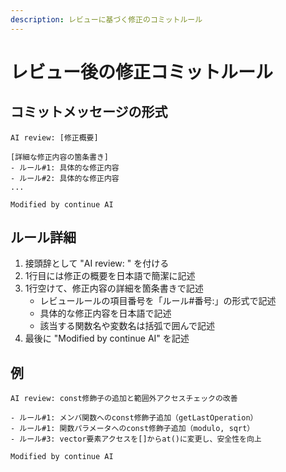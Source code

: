 ```yaml
---
description: レビューに基づく修正のコミットルール
---
```


# レビュー後の修正コミットルール

## コミットメッセージの形式

```
AI review: [修正概要]

[詳細な修正内容の箇条書き]
- ルール#1: 具体的な修正内容
- ルール#2: 具体的な修正内容
...

Modified by continue AI
```

## ルール詳細

1. 接頭辞として "AI review: " を付ける
2. 1行目には修正の概要を日本語で簡潔に記述
3. 1行空けて、修正内容の詳細を箇条書きで記述
   - レビュールールの項目番号を「ルール#番号:」の形式で記述
   - 具体的な修正内容を日本語で記述
   - 該当する関数名や変数名は括弧で囲んで記述
4. 最後に "Modified by continue AI" を記述

## 例

```
AI review: const修飾子の追加と範囲外アクセスチェックの改善

- ルール#1: メンバ関数へのconst修飾子追加（getLastOperation）
- ルール#1: 関数パラメータへのconst修飾子追加（modulo, sqrt）
- ルール#3: vector要素アクセスを[]からat()に変更し、安全性を向上

Modified by continue AI
```